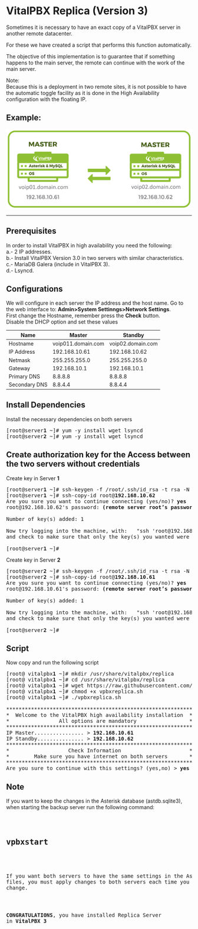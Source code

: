 VitalPBX Replica (Version 3)
=====
Sometimes it is necessary to have an exact copy of a VitalPBX server in another remote datacenter.<br>

For these we have created a script that performs this function automatically.<br>

The objective of this implementation is to guarantee that if something happens to the main server, the remote can continue with the work of the main server.<br>

Note:<br>
Because this is a deployment in two remote sites, it is not possible to have the automatic toggle facility as it is done in the High Availability configuration with the floating IP.<br>

## Example:<br>
![VitalPBX HA](https://github.com/VitalPBX/vitalpbx_replica/blob/main/HAReplica2Servers.png)

-----------------
## Prerequisites
In order to install VitalPBX in high availability you need the following:<br>
a.- 2 IP addresses.<br>
b.- Install VitalPBX Version 3.0 in two servers with similar characteristics.<br>
c.- MariaDB Galera (include in VitalPBX 3).<br>
d.- Lsyncd.

## Configurations
We will configure in each server the IP address and the host name. Go to the web interface to: <strong>Admin>System Settinngs>Network Settings</strong>.<br>
First change the Hostname, remember press the <strong>Check</strong> button.<br>
Disable the DHCP option and set these values<br>

| Name          | Master                 | Standby               |
| ------------- | ---------------------- | --------------------- |
| Hostname      | voip011.domain.com     | voip02.domain.com     |
| IP Address    | 192.168.10.61          | 192.168.10.62         |
| Netmask       | 255.255.255.0          | 255.255.255.0         |
| Gateway       | 192.168.10.1           | 192.168.10.1          |
| Primary DNS   | 8.8.8.8                | 8.8.8.8               |
| Secondary DNS | 8.8.4.4                | 8.8.4.4               |

## Install Dependencies
Install the necessary dependencies on both servers<br>
<pre>
[root@server<strong>1</strong> ~]# yum -y install wget lsyncd
[root@server<strong>2</strong> ~]# yum -y install wget lsyncd
</pre>

## Create authorization key for the Access between the two servers without credentials

Create key in Server <strong>1</strong>
<pre>
[root@server<strong>1</strong> ~]# ssh-keygen -f /root/.ssh/id_rsa -t rsa -N '' >/dev/null
[root@server<strong>1</strong> ~]# ssh-copy-id root@<strong>192.168.10.62</strong>
Are you sure you want to continue connecting (yes/no)? <strong>yes</strong>
root@192.168.10.62's password: <strong>(remote server root’s password)</strong>

Number of key(s) added: 1

Now try logging into the machine, with:   "ssh 'root@192.168.10.62'"
and check to make sure that only the key(s) you wanted were added. 

[root@server<strong>1</strong> ~]#
</pre>

Create key in Server <strong>2</strong>
<pre>
[root@server<strong>2</strong> ~]# ssh-keygen -f /root/.ssh/id_rsa -t rsa -N '' >/dev/null
[root@server<strong>2</strong> ~]# ssh-copy-id root@<strong>192.168.10.61</strong>
Are you sure you want to continue connecting (yes/no)? <strong>yes</strong>
root@192.168.10.61's password: <strong>(remote server root’s password)</strong>

Number of key(s) added: 1

Now try logging into the machine, with:   "ssh 'root@192.168.10.61'"
and check to make sure that only the key(s) you wanted were added. 

[root@server<strong>2</strong> ~]#
</pre>

## Script
Now copy and run the following script<br>
<pre>
[root@ vitalpbx<strong>1</strong> ~]# mkdir /usr/share/vitalpbx/replica
[root@ vitalpbx<strong>1</strong> ~]# cd /usr/share/vitalpbx/replica
[root@ vitalpbx<strong>1</strong> ~]# wget https://raw.githubusercontent.com/VitalPBX/vitalpbx_replica/master/vpbxreplica.sh
[root@ vitalpbx<strong>1</strong> ~]# chmod +x vpbxreplica.sh
[root@ vitalpbx<strong>1</strong> ~]# ./vpbxreplica.sh

************************************************************
*  Welcome to the VitalPBX high availability installation  *
*                All options are mandatory                 *
************************************************************
IP Master................ > <strong>192.168.10.61</strong>
IP Standby............... > <strong>192.168.10.62</strong>
************************************************************
*                   Check Information                      *
*        Make sure you have internet on both servers       *
************************************************************
Are you sure to continue with this settings? (yes,no) > <strong>yes</strong>
</pre>

## Note
If you want to keep the changes in the Asterisk database (astdb.sqlite3), when starting the backup server run the following command:<pre>
## vpbxstart<pre>
If you want both servers to have the same settings in the Asterisk files, you must apply changes to both servers each time you make a change.<pre>


<strong>CONGRATULATIONS</strong>, you have installed Replica Server in <strong>VitalPBX 3</strong><br>


